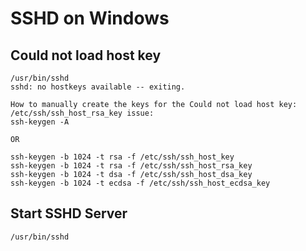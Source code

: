 SSHD on Windows
===============

## Could not load host key

```
/usr/bin/sshd
sshd: no hostkeys available -- exiting.

How to manually create the keys for the Could not load host key: /etc/ssh/ssh_host_rsa_key issue:
ssh-keygen -A

OR

ssh-keygen -b 1024 -t rsa -f /etc/ssh/ssh_host_key
ssh-keygen -b 1024 -t rsa -f /etc/ssh/ssh_host_rsa_key
ssh-keygen -b 1024 -t dsa -f /etc/ssh/ssh_host_dsa_key
ssh-keygen -b 1024 -t ecdsa -f /etc/ssh/ssh_host_ecdsa_key
```

## Start SSHD Server

```
/usr/bin/sshd
```
